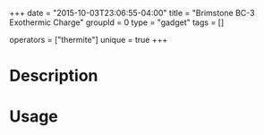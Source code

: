 +++
date = "2015-10-03T23:06:55-04:00"
title = "Brimstone BC-3 Exothermic Charge"
groupId = 0
type = "gadget"
tags = []

operators = ["thermite"]
unique = true
+++

# Description



# Usage
